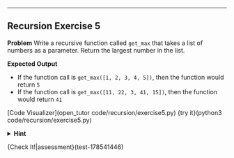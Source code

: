 ----------

## Recursion Exercise 5

**Problem**
Write a recursive function called `get_max` that takes a list of numbers as a parameter. Return the largest number in the list.

**Expected Output**
* If the function call is `get_max([1, 2, 3, 4, 5])`, then the function would return `5`
* If the function call is `get_max([11, 22, 3, 41, 15])`, then the function would return `41`

[Code Visualizer](open_tutor code/recursion/exercise5.py)
{try it}(python3 code/recursion/exercise5.py)

<details><summary><strong>Hint</strong></summary>
  Use the <code>max</code> function to return the larger of two numbers.
</details>

{Check It!|assessment}(test-178541446)
